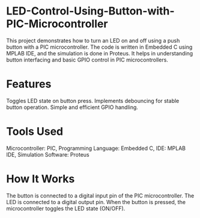 # LED-Control-Using-Button-with-PIC-Microcontroller
This project demonstrates how to turn an LED on and off using a push button with a PIC microcontroller. The code is written in Embedded C using MPLAB IDE, and the simulation is done in Proteus. It helps in understanding button interfacing and basic GPIO control in PIC microcontrollers.
# Features
Toggles LED state on button press.
Implements debouncing for stable button operation.
Simple and efficient GPIO handling.
# Tools Used
Microcontroller: PIC, 
Programming Language: Embedded C,
IDE: MPLAB IDE,
Simulation Software: Proteus
# How It Works
The button is connected to a digital input pin of the PIC microcontroller.
The LED is connected to a digital output pin.
When the button is pressed, the microcontroller toggles the LED state (ON/OFF).
